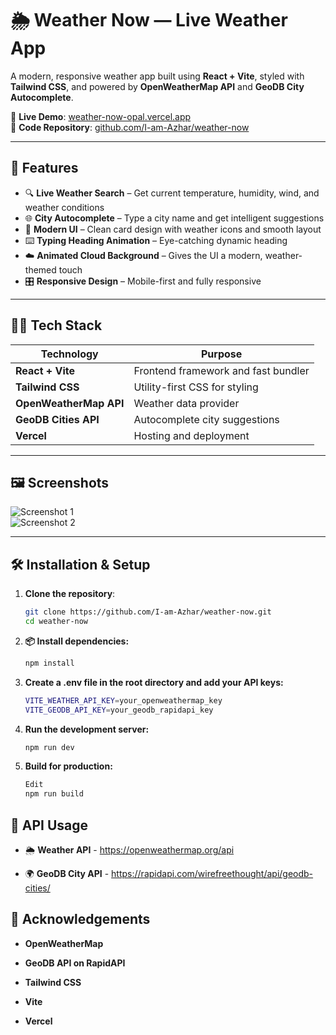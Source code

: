 # 🌦️ Weather Now — Live Weather App

A modern, responsive weather app built using **React + Vite**, styled with **Tailwind CSS**, and powered by **OpenWeatherMap API** and **GeoDB City Autocomplete**.

🔗 **Live Demo**: [weather-now-opal.vercel.app](https://weather-now-opal.vercel.app/)  
📂 **Code Repository**: [github.com/I-am-Azhar/weather-now](https://github.com/I-am-Azhar/weather-now)

---

## 🚀 Features

- 🔍 **Live Weather Search** – Get current temperature, humidity, wind, and weather conditions
- 🌐 **City Autocomplete** – Type a city name and get intelligent suggestions
- 🎨 **Modern UI** – Clean card design with weather icons and smooth layout
- ⌨️ **Typing Heading Animation** – Eye-catching dynamic heading
- ☁️ **Animated Cloud Background** – Gives the UI a modern, weather-themed touch
- 🎛️ **Responsive Design** – Mobile-first and fully responsive

---

## 🧑‍💻 Tech Stack

| Technology       | Purpose                                 |
|------------------|-----------------------------------------|
| **React + Vite** | Frontend framework and fast bundler     |
| **Tailwind CSS** | Utility-first CSS for styling           |
| **OpenWeatherMap API** | Weather data provider            |
| **GeoDB Cities API** | Autocomplete city suggestions        |
| **Vercel**       | Hosting and deployment                  |

---

## 🖼️ Screenshots

![Screenshot 1](./screenshots/screenshot1.png)  
![Screenshot 2](./screenshots/screenshot2.png)

---

## 🛠️ Installation & Setup

1. **Clone the repository**:
   ```bash
   git clone https://github.com/I-am-Azhar/weather-now.git
   cd weather-now

2. **📦 Install dependencies:**
    ```bash
    npm install

3. **Create a .env file in the root directory and add your API keys:**
    ```bash
    VITE_WEATHER_API_KEY=your_openweathermap_key
    VITE_GEODB_API_KEY=your_geodb_rapidapi_key

4. **Run the development server:**
    ```bash
    npm run dev
    
5. **Build for production:**
    ```bash
    Edit
    npm run build


## 🔑 API Usage

- 🌦️ **Weather API** - https://openweathermap.org/api

- 🌍 **GeoDB City API** - https://rapidapi.com/wirefreethought/api/geodb-cities/


## 🙌 Acknowledgements

- **OpenWeatherMap**

- **GeoDB API on RapidAPI**

- **Tailwind CSS**

- **Vite**

- **Vercel**


